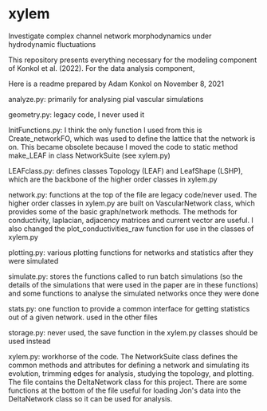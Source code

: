 # xylem
Investigate complex channel network morphodynamics under hydrodynamic fluctuations

This repository presents everything necessary for the modeling component of Konkol et al. (2022). For the data analysis component, 

Here is a readme prepared by Adam Konkol on November 8, 2021

analyze.py: primarily for analysing pial vascular simulations

geometry.py: legacy code, I never used it

InitFunctions.py: I think the only function I used from this is Create_networkFO, which was used to define the lattice that the network is on. This became obsolete because I moved the code to static method make_LEAF in class NetworkSuite (see xylem.py)

LEAFclass.py: defines classes Topology (LEAF) and LeafShape (LSHP), which are the backbone of the higher order classes in xylem.py

network.py: functions at the top of the file are legacy code/never used. The higher order classes in xylem.py are built on VascularNetwork class, which provides some of the basic graph/network methods. The methods for conductivity, laplacian, adjacency matrices and current vector are useful. I also changed the plot_conductivities_raw function for use in the classes of xylem.py

plotting.py: various plotting functions for networks and statistics after they were simulated

simulate.py: stores the functions called to run batch simulations (so the details of the simulations that were used in the paper are in these functions) and some functions to analyse the simulated networks once they were done

stats.py: one function to provide a common interface for getting statistics out of a given network. used in the other files

storage.py: never used, the save function in the xylem.py classes should be used instead

xylem.py: workhorse of the code. The NetworkSuite class defines the common methods and attributes for defining a network and simulating its evolution, trimming edges for analysis, studying the topology, and plotting. The file contains the DeltaNetwork class for this project. There are some functions at the bottom of the file useful for loading Jon's data into the DeltaNetwork class so it can be used for analysis.
